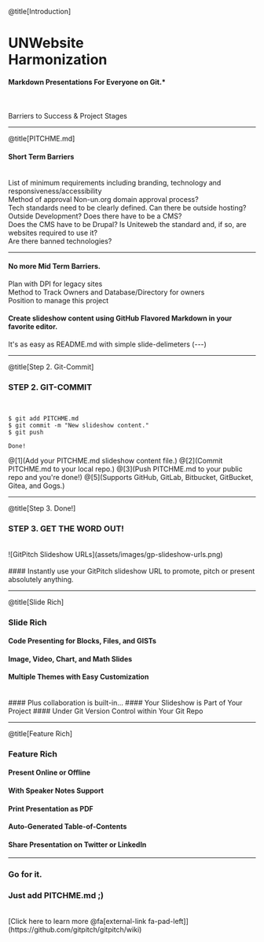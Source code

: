@title[Introduction]

# UN<span class="gold">Website<br>Harmonization</span>

#### Markdown Presentations For Everyone on Git.*
<br>
<br>
<span class="byline">Barriers to Success & Project Stages </span>

---

@title[PITCHME.md]

#### Short Term Barriers 
<br>
<span class="blue">List of minimum requirements including branding, technology and responsiveness/accessibility </span>
<br>
<span class="blue">Method of approval Non-un.org domain approval process? </span>
<br>
<span class="blue">Tech standards need to be clearly defined. Can there be outside hosting?</span>
<br>
<span class="blue">Outside Development? Does there have to be a CMS?</span>
<br>
<span class="blue">Does the CMS have to be Drupal? Is Uniteweb the standard and, if so, are websites required to use it? </span>
<br>
<span class="blue">Are there banned technologies?</span>

---

#### No more <span class="gray">Mid Term Barriers</span>.
Plan with DPI for legacy sites
<br>
Method to Track Owners and Database/Directory for owners
<br>
Position to manage this project

#### Create slideshow content using GitHub Flavored Markdown in your favorite editor.

<span class="aside">It's as easy as README.md with simple slide-delimeters (---)</span>

---

@title[Step 2. Git-Commit]

### <span class="gold">STEP 2. GIT-COMMIT</span>
<br>

```shell
$ git add PITCHME.md
$ git commit -m "New slideshow content."
$ git push

Done!
```

@[1](Add your PITCHME.md slideshow content file.)
@[2](Commit PITCHME.md to your local repo.)
@[3](Push PITCHME.md to your public repo and you're done!)
@[5](Supports GitHub, GitLab, Bitbucket, GitBucket, Gitea, and Gogs.)

---

@title[Step 3. Done!]

### <span class="gold">STEP 3. GET THE WORD OUT!</span>
<br>
![GitPitch Slideshow URLs](assets/images/gp-slideshow-urls.png)
<br>
<br>
#### Instantly use your GitPitch slideshow URL to promote, pitch or present absolutely anything.

---

@title[Slide Rich]

### <span class="gold">Slide Rich</span>

#### Code Presenting for Blocks, Files, and GISTs
#### Image, Video, Chart, and Math Slides
#### Multiple Themes with Easy Customization
<br>
#### <span class="gold">Plus collaboration is built-in...</span>
#### Your Slideshow is Part of Your Project
#### Under Git Version Control within Your Git Repo

---

@title[Feature Rich]

### <span class="gold">Feature Rich</span>

#### Present Online or Offline
#### With Speaker Notes Support
#### Print Presentation as PDF
#### Auto-Generated Table-of-Contents
#### Share Presentation on Twitter or LinkedIn

---

### Go for it.
### Just add <span class="gold">PITCHME.md</span> ;)
<br>
[Click here to learn more @fa[external-link fa-pad-left]](https://github.com/gitpitch/gitpitch/wiki)
